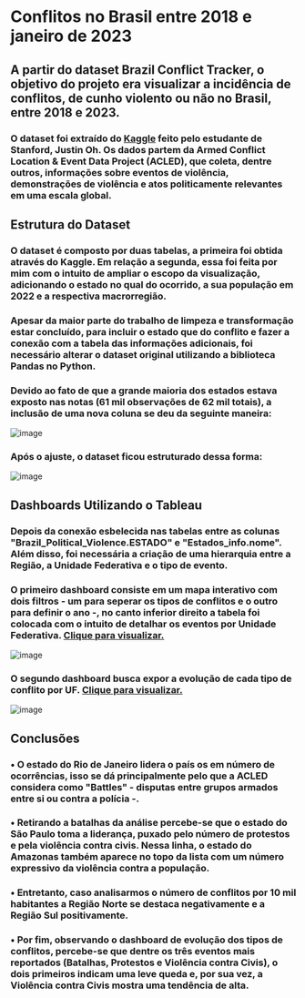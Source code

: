 # Conflitos no Brasil entre 2018 e janeiro de 2023

## A partir do dataset Brazil Conflict Tracker, o objetivo do projeto era visualizar a incidência de conflitos, de cunho violento ou não no Brasil, entre 2018 e 2023.

### O dataset foi extraído do [Kaggle](https://www.kaggle.com/datasets/justin2028/brazil-conflict-tracker-20182023) feito pelo estudante de Stanford, Justin Oh. Os dados partem da Armed Conflict Location & Event Data Project (ACLED), que coleta, dentre outros, informações sobre eventos de violência, demonstrações de violência e atos politicamente relevantes em uma escala global.

## Estrutura do Dataset

### O dataset é composto por duas tabelas, a primeira foi obtida através do Kaggle. Em relação a segunda, essa foi feita por mim com o intuito de ampliar o escopo da visualização, adicionando o estado no qual do ocorrido, a sua população em 2022 e a respectiva macrorregião.
### Apesar da maior parte do trabalho de limpeza e transformação estar concluído, para incluir o estado que do conflito e fazer a conexão com a tabela das informações adicionais, foi necessário alterar o dataset original utilizando a biblioteca Pandas no Python. 
### Devido ao fato de que a grande maioria dos estados estava exposto nas notas (61 mil observações de 62 mil totais), a inclusão de uma nova coluna se deu da seguinte maneira:

![image](https://github.com/user-attachments/assets/7fc97753-014c-40f2-8e1f-fb664708c37a)
### Após o ajuste, o dataset ficou estruturado dessa forma:

![image](https://github.com/user-attachments/assets/a1647e21-16f2-4429-b518-a885b97c4780)

## Dashboards Utilizando o Tableau
### Depois da conexão esbelecida nas tabelas entre as colunas "Brazil_Political_Violence.ESTADO" e "Estados_info.nome". Além disso, foi necessária a criação de uma hierarquia entre a Região, a Unidade Federativa e o tipo de evento.
### O primeiro dashboard consiste em um mapa interativo com dois filtros - um para seperar os tipos de conflitos e o outro para definir o ano -, no canto inferior direito a tabela foi colocada com o intuito de detalhar os eventos por Unidade Federativa. [Clique para visualizar.](https://public.tableau.com/views/MapadeConflitosnoBrasil2018-2023/MapadeConflitosnoBrasil?:language=pt-BR&:sid=&:redirect=auth&:display_count=n&:origin=viz_share_link)

![image](https://github.com/user-attachments/assets/040c23af-19c3-4d32-bc31-9f99194f71b9)

### O segundo dashboard busca expor a evolução de cada tipo de conflito por UF. [Clique para visualizar.](https://public.tableau.com/views/EvoluodosConflitosnoBrasil2018-2022/EvoluodosConflitos2018-2022?:language=pt-BR&:sid=&:redirect=auth&:display_count=n&:origin=viz_share_link)

![image](https://github.com/user-attachments/assets/c7d6e1d0-3838-495a-b7d6-8ebb206ae917)

## Conclusões
### • O estado do Rio de Janeiro lidera o país os em número de ocorrências, isso se dá principalmente pelo que a ACLED considera como "Battles" - disputas entre grupos armados entre si ou contra a polícia -.
### • Retirando a batalhas da análise percebe-se que o estado do São Paulo toma a liderança, puxado pelo número de protestos e pela violência contra civis. Nessa linha, o estado do Amazonas também aparece no topo da lista com um número expressivo da violência contra a população.
### • Entretanto, caso analisarmos o número de conflitos por 10 mil habitantes a Região Norte se destaca negativamente e a Região Sul positivamente.
### • Por fim, observando o dashboard de evolução dos tipos de conflitos, percebe-se que dentre os três eventos mais reportados (Batalhas, Protestos e Violência contra Civis), o dois primeiros indicam uma leve queda e, por sua vez, a Violência contra Civis mostra uma tendência de alta. 


